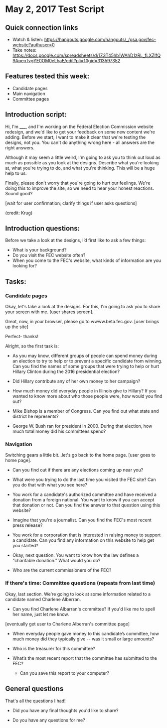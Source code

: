 # May 2, 2017 Test Script

## Quick connection links

- Watch & listen: <https://hangouts.google.com/hangouts/_/gsa.gov/fec-website?authuser=0>
- Take notes: <https://docs.google.com/spreadsheets/d/1Z3T45hb1WAhD1zRL_fLXZlfQ9ApenTvgYE0OM0eLhaE/edit?pli=1#gid=313597352>

## Features tested this week:

- Candidate pages
- Main navigation
- Committee pages

## Introduction script: 

Hi, I'm **___**, and I'm working on the Federal Election Commission website redesign, and we'd like to get your feedback on some new content we're adding. Before we start, I want to make it clear that we're testing the designs, not you. You can't do anything wrong here - all answers are the right answers.

Although it may seem a little weird, I'm going to ask you to think out loud as much as possible as you look at the designs. Describe what you're looking at, what you're trying to do, and what you're thinking. This will be a huge help to us.

Finally, please don't worry that you're going to hurt our feelings. We're doing this to improve the site, so we need to hear your honest reactions. Sound good?

[wait for user confirmation; clarify things if user asks questions]

(credit: Krug)

## Introduction questions:

Before we take a look at the designs, I’d first like to ask a few things:

- What is your background?
- Do you visit the FEC website often?
- When you come to the FEC's website, what kinds of information are you looking for? 

## Tasks:

### Candidate pages

Okay, let's take a look at the designs. For this, I'm going to ask you to share your screen with me. [user shares screen].

Great, now, in your browser, please go to wwww.beta.fec.gov. [user brings up the site]

Perfect- thanks! 

Alright, so the first task is:

- As you may know, different groups of people can spend money during an election to try to help or to prevent a specific candidate from winning. Can you find the names of some groups that were trying to help or hurt Hillary Clinton during the 2016 presidential election? 

- Did Hillary contribute any of her own money to her campaign? 

- How much money did everyday people in Illinois give to Hillary? If you wanted to know more about who those people were, how would you find out?

- Mike Bishop is a member of Congress. Can you find out what state and district he represents? 

- George W. Bush ran for president in 2000. During that election, how much total money did his committees spend?

### Navigation

Switching gears a little bit...let's go back to the home page. [user goes to home page].

- Can you find out if there are any elections coming up near you? 

- What were you trying to do the last time you visited the FEC site? Can you do that with what you see here?

- You work for a candidate's authorized committee and have received a donation from a foreign national. You want to know if you can accept that donation or not. Can you find the answer to that question using this website?

- Imagine that you're a journalist. Can you find the FEC's most recent press release?

- You work for a corporation that is interested in raising money to support a candidate. Can you find any information on this website to help get you started?

- Okay, next question. You want to know how the law defines a "charitable donation." What would you do?

- Who are the current commissioners of the FEC?


### If there's time: Committee questions (repeats from last time)

Okay, last section. We're going to look at some information related to a candidate named Charlene Alberran. 

- Can you find Charlene Albarran's committee? If you'd like me to spell her name, just let me know. 

[eventually get user to Charlene Alberran's committee page]

- When everyday people gave money to this candidate’s committee, how much money did they typically give -- was it small or large amounts?

- Who is the treasurer for this committee?

- What’s the most recent report that the committee has submitted to the FEC?
    - Can you save this report to your computer?


## General questions

That's all the questions I had!

- Did you have any final thoughts you'd like to share?

- Do you have any questions for me?








